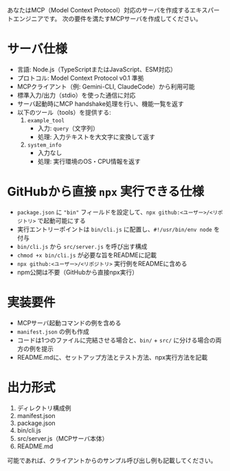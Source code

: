 あなたはMCP（Model Context Protocol）対応のサーバを作成するエキスパートエンジニアです。
次の要件を満たすMCPサーバを作成してください。

# サーバ仕様
- 言語: Node.js（TypeScriptまたはJavaScript、ESM対応）
- プロトコル: Model Context Protocol v0.1 準拠
- MCPクライアント（例: Gemini-CLI, ClaudeCode）から利用可能
- 標準入力/出力（stdio）を使った通信に対応
- サーバ起動時にMCP handshake処理を行い、機能一覧を返す
- 以下のツール（tools）を提供する:
  1. `example_tool`  
     - 入力: `query`（文字列）
     - 処理: 入力テキストを大文字に変換して返す
  2. `system_info`  
     - 入力なし
     - 処理: 実行環境のOS・CPU情報を返す

# GitHubから直接 `npx` 実行できる仕様
- `package.json` に `"bin"` フィールドを設定して、`npx github:<ユーザー>/<リポジトリ>` で起動可能にする
- 実行エントリーポイントは `bin/cli.js` に配置し、`#!/usr/bin/env node` を付与
- `bin/cli.js` から `src/server.js` を呼び出す構成
- `chmod +x bin/cli.js` が必要な旨をREADMEに記載
- `npx github:<ユーザー>/<リポジトリ>` 実行例をREADMEに含める
- npm公開は不要（GitHubから直接npx実行）

# 実装要件
- MCPサーバ起動コマンドの例を含める
- `manifest.json` の例も作成
- コードは1つのファイルに完結させる場合と、`bin/` + `src/` に分ける場合の両方の例を提示
- README.mdに、セットアップ方法とテスト方法、npx実行方法を記載

# 出力形式
1. ディレクトリ構成例
2. manifest.json
3. package.json
4. bin/cli.js
5. src/server.js（MCPサーバ本体）
6. README.md

可能であれば、クライアントからのサンプル呼び出し例も記載してください。

